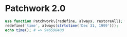 # Patchwork 2.0

```php
use function Patchwork\{redefine, always, restoreAll};
redefine('time', always(strtotime('Dec 31, 1999')));
echo time(); # => 946598400
```
